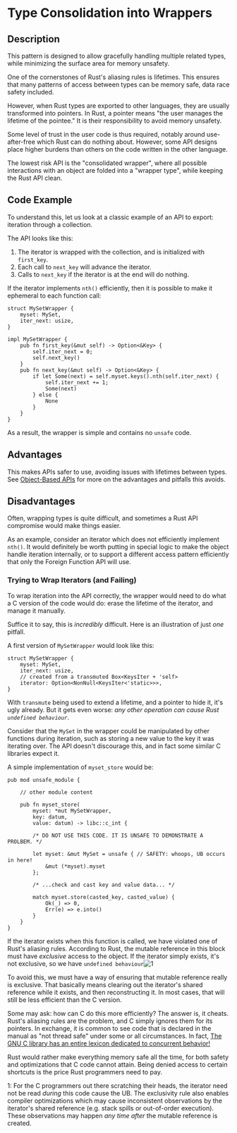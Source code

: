 # Type Consolidation into Wrappers

## Description

This pattern is designed to allow gracefully handling multiple related types, while minimizing the surface area for memory unsafety.

One of the cornerstones of Rust's aliasing rules is lifetimes. This ensures that many patterns of access between types can be memory safe, data race safety included.

However, when Rust types are exported to other languages, they are usually transformed into pointers. In Rust, a pointer means "the user manages the lifetime of the pointee." It is their responsibility to avoid memory unsafety.

Some level of trust in the user code is thus required, notably around use-after-free which Rust can do nothing about. However, some API designs place higher burdens than others on the code written in the other language.

The lowest risk API is the "consolidated wrapper", where all possible interactions with an object are folded into a "wrapper type", while keeping the Rust API clean.

## Code Example

To understand this, let us look at a classic example of an API to export: iteration through a collection. 

The API looks like this:

1. The iterator is wrapped with the collection, and is initialized with `first_key`.
2. Each call to `next_key` will advance the iterator.
3. Calls to `next_key` if the iterator is at the end will do nothing.

If the iterator implements `nth()` efficiently, then it is possible to make it ephemeral to each function call:

```rust,ignore
struct MySetWrapper {
    myset: MySet,
    iter_next: usize,
}

impl MySetWrapper {
    pub fn first_key(&mut self) -> Option<&Key> {
        self.iter_next = 0;
        self.next_key()
    }
    pub fn next_key(&mut self) -> Option<&Key> {
        if let Some(next) = self.myset.keys().nth(self.iter_next) {
            self.iter_next += 1;
            Some(next)
        } else {
            None
        }
    }
}
```

As a result, the wrapper is simple and contains no `unsafe` code.

## Advantages

This makes APIs safer to use, avoiding issues with lifetimes between types. See [Object-Based APIs](./ffi-export.md) for more on the advantages and pitfalls this avoids.

## Disadvantages

Often, wrapping types is quite difficult, and sometimes a Rust API compromise would make things easier.

As an example, consider an iterator which does not efficiently implement `nth()`. It would definitely be worth putting in special logic to make the object handle iteration internally, or to support a different access pattern efficiently that only the Foreign Function API will use.

### Trying to Wrap Iterators (and Failing)

To wrap iteration into the API correctly, the wrapper would need to do what a C version of the code would do: erase the lifetime of the iterator, and manage it manually.

Suffice it to say, this is *incredibly* difficult. Here is an illustration of just *one* pitfall.

A first version of `MySetWrapper` would look like this:

```rust,ignore
struct MySetWrapper {
    myset: MySet,
    iter_next: usize,
    // created from a transmuted Box<KeysIter + 'self>
    iterator: Option<NonNull<KeysIter<'static>>>,
}
```

With `transmute` being used to extend a lifetime, and a pointer to hide it, it's ugly already. But it gets even worse: *any other operation can cause Rust `undefined behaviour`*.

Consider that the `MySet` in the wrapper could be manipulated by other functions during iteration, such as storing a new value to the key it was iterating over. The API doesn't discourage this, and in fact some similar C libraries expect it.

A simple implementation of `myset_store` would be:

```rust,ignore
pub mod unsafe_module {

    // other module content

    pub fn myset_store(
        myset: *mut MySetWrapper,
        key: datum, 
        value: datum) -> libc::c_int {

        /* DO NOT USE THIS CODE. IT IS UNSAFE TO DEMONSTRATE A PROLBEM. */
        
        let myset: &mut MySet = unsafe { // SAFETY: whoops, UB occurs in here!
            &mut (*myset).myset
        };

        /* ...check and cast key and value data... */

        match myset.store(casted_key, casted_value) {
            Ok(_) => 0,
            Err(e) => e.into()
        }
    }
}
```

If the iterator exists when this function is called, we have violated one of Rust's aliasing rules. According to Rust, the mutable reference in this block must have *exclusive* access to the object. If the iterator simply exists, it's not exclusive, so we have `undefined behaviour`![1](#UB-footnote)

To avoid this, we must have a way of ensuring that mutable reference really is exclusive. That basically means clearing out the iterator's shared reference while it exists, and then reconstructing it. In most cases, that will still be less efficient than the C version.

Some may ask: how can C do this more efficiently? The answer is, it cheats. Rust's aliasing rules are the problem, and C simply ignores them for its pointers.
In exchange, it is common to see code that is declared in the manual as "not thread safe" under some or all circumstances.
In fact, [The GNU C library has an entire lexicon dedicated to concurrent behavior!](https://manpages.debian.org/buster/manpages/attributes.7.en.html)

Rust would rather make everything memory safe all the time, for both safety and optimizations that C code cannot attain. Being denied access to certain shortcuts is the price Rust programmers need to pay.

<a name="UB-note">1</a>: For the C programmers out there scratching their heads, the iterator need not be read *during* this code cause the UB. The exclusivity rule also enables compiler optimizations which may cause inconsistent observations by the iterator's shared reference (e.g. stack spills or out-of-order execution). These observations may happen *any time after* the mutable reference is created.
